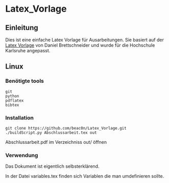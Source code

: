 # Latex_Vorlage

## Einleitung


Dies ist eine einfache Latex Vorlage für Ausarbeitungen.
Sie basiert auf der
[Latex Vorlage](http://www.daniel-brettschneider.de/allgemein/latex-vorlage-fur-hausarbeiten-oder-abschlussarbeiten)
von Daniel Brettschneider und wurde für die Hochschule Karlsruhe angepasst.

## Linux

### Benötigte tools

	git
	python
	pdflatex
	bibtex

### Installation

    git clone https://github.com/beac0n/Latex_Vorlage.git
    ./buildScript.py Abschlussarbeit.tex out

Abschlussarbeit.pdf im Verzeichniss out/ öffnen

### Verwendung

Das Dokument ist eigentlich selbsterklärend.

In der Datei variables.tex finden sich Variablen die man umdefinieren sollte.
